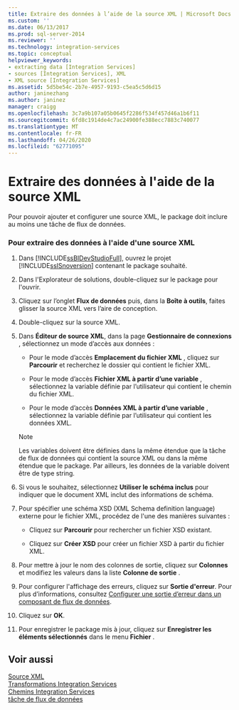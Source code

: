 ```yaml
---
title: Extraire des données à l’aide de la source XML | Microsoft Docs
ms.custom: ''
ms.date: 06/13/2017
ms.prod: sql-server-2014
ms.reviewer: ''
ms.technology: integration-services
ms.topic: conceptual
helpviewer_keywords:
- extracting data [Integration Services]
- sources [Integration Services], XML
- XML source [Integration Services]
ms.assetid: 5d5be54c-2b7e-4957-9193-c5ea5c5d6d15
author: janinezhang
ms.author: janinez
manager: craigg
ms.openlocfilehash: 3c7a9b107a05b0645f2286f534f457d46a1b6f11
ms.sourcegitcommit: 6fd8c1914de4c7ac24900fe388ecc7883c740077
ms.translationtype: MT
ms.contentlocale: fr-FR
ms.lasthandoff: 04/26/2020
ms.locfileid: "62771095"
---
```

# <a name="extract-data-by-using-the-xml-source"></a>Extraire des données à l'aide de la source XML
  Pour pouvoir ajouter et configurer une source XML, le package doit inclure au moins une tâche de flux de données.  
  
### <a name="to-extract-data-using-an-xml-source"></a>Pour extraire des données à l'aide d'une source XML  
  
1.  Dans [!INCLUDE[ssBIDevStudioFull](../../includes/ssbidevstudiofull-md.md)], ouvrez le projet [!INCLUDE[ssISnoversion](../../includes/ssisnoversion-md.md)] contenant le package souhaité.  
  
2.  Dans l'Explorateur de solutions, double-cliquez sur le package pour l'ouvrir.  
  
3.  Cliquez sur l’onglet **Flux de données** puis, dans la **Boîte à outils**, faites glisser la source XML vers l’aire de conception.  
  
4.  Double-cliquez sur la source XML.  
  
5.  Dans **Éditeur de source XML**, dans la page **Gestionnaire de connexions** , sélectionnez un mode d’accès aux données :  
  
    -   Pour le mode d’accès **Emplacement du fichier XML** , cliquez sur **Parcourir** et recherchez le dossier qui contient le fichier XML.  
  
    -   Pour le mode d’accès **Fichier XML à partir d’une variable** , sélectionnez la variable définie par l’utilisateur qui contient le chemin du fichier XML.  
  
    -   Pour le mode d’accès **Données XML à partir d’une variable** , sélectionnez la variable définie par l’utilisateur qui contient les données XML.  
  
    > [!NOTE]  
    >  Les variables doivent être définies dans la même étendue que la tâche de flux de données qui contient la source XML ou dans la même étendue que le package. Par ailleurs, les données de la variable doivent être de type string.  
  
6.  Si vous le souhaitez, sélectionnez **Utiliser le schéma inclus** pour indiquer que le document XML inclut des informations de schéma.  
  
7.  Pour spécifier une schéma XSD (XML Schema definition language) externe pour le fichier XML, procédez de l'une des manières suivantes :  
  
    -   Cliquez sur **Parcourir** pour rechercher un fichier XSD existant.  
  
    -   Cliquez sur **Créer XSD** pour créer un fichier XSD à partir du fichier XML.  
  
8.  Pour mettre à jour le nom des colonnes de sortie, cliquez sur **Colonnes** et modifiez les valeurs dans la liste **Colonne de sortie** .  
  
9. Pour configurer l'affichage des erreurs, cliquez sur **Sortie d'erreur**. Pour plus d’informations, consultez [Configurer une sortie d’erreur dans un composant de flux de données](../configure-an-error-output-in-a-data-flow-component.md).  
  
10. Cliquez sur **OK**.  
  
11. Pour enregistrer le package mis à jour, cliquez sur **Enregistrer les éléments sélectionnés** dans le menu **Fichier** .  
  
## <a name="see-also"></a>Voir aussi  
 [Source XML](xml-source.md)   
 [Transformations Integration Services](transformations/integration-services-transformations.md)   
 [Chemins Integration Services](integration-services-paths.md)   
 [tâche de flux de données](../control-flow/data-flow-task.md)  
  
  
